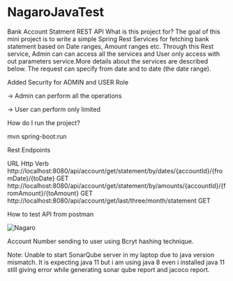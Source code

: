 # NagaroJavaTest
Bank Account Statment REST API
What is this project for?
The goal of this mini project is to write a simple Spring Rest Services for fetching bank statement based on Date ranges, Amount ranges etc. Through this Rest service, Admin can can access all the services and User only access with out parameters service.More details about the services are described below.
The request can specify from date and to date (the date range).

Added Security for ADMIN and USER Role

-> Admin can perform all the operations

-> User can perform only limited

How do I run the project?

mvn spring-boot:run

Rest Endpoints

URL	                                                                                                          Http Verb
http://localhost:8080/api/account/get/statement/by/dates/{accountId}/{fromDate}/{toDate}	                      GET
http://localhost:8080/api/account/get/statement/by/amounts/{accountId}/{fromAmount}/{toAmount}	                GET
http://localhost:8080/api/account/get/last/three/month/statement	                                              GET


How to test API from postman 

![Nagaro](https://user-images.githubusercontent.com/39884239/133926121-e2ca2175-5a1f-41c8-aff4-0d3be4e6f153.PNG)


Account Number sending to user using Bcryt hashing technique.

Note: Unable to start SonarQube server in my laptop due to java version mismatch. It is expecting java 11 but i am using java 8 even i installed java 11 still giving error while generating sonar qube report and jacoco report.
